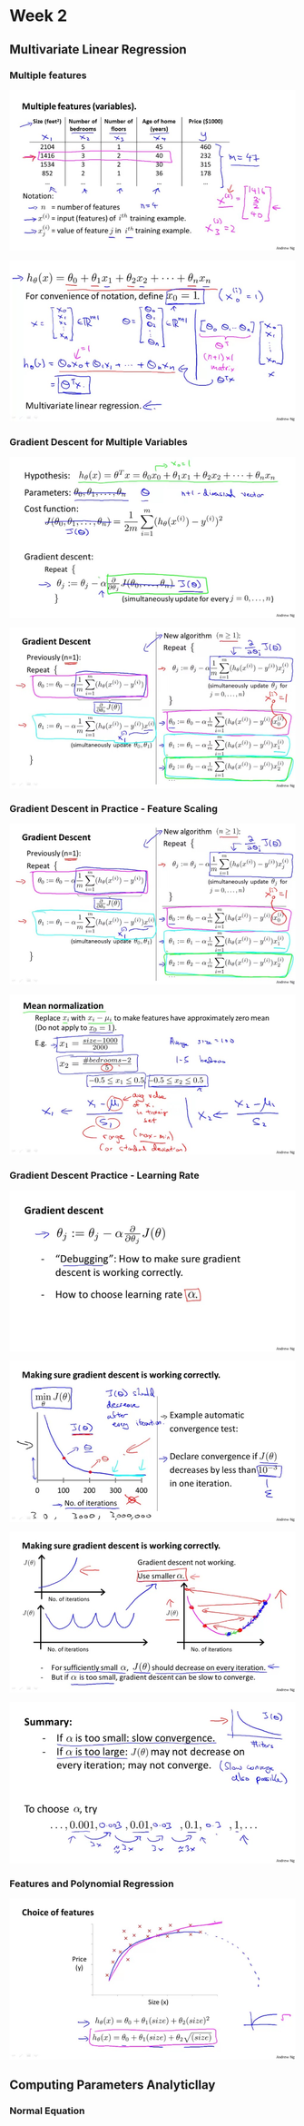 # Week 2

## Multivariate Linear Regression

### Multiple features

![](../../.gitbook/assets/image%20%2854%29.png)

![](../../.gitbook/assets/image%20%2855%29.png)

### Gradient Descent for Multiple Variables

![](../../.gitbook/assets/image%20%2856%29.png)

![](../../.gitbook/assets/image%20%2861%29.png)

### Gradient Descent in Practice - Feature Scaling

![](../../.gitbook/assets/image%20%2860%29.png)

![](../../.gitbook/assets/image%20%2859%29.png)

### Gradient Descent Practice - Learning Rate

![](../../.gitbook/assets/image%20%2857%29.png)

![](../../.gitbook/assets/image%20%2863%29.png)

![](../../.gitbook/assets/image%20%2858%29.png)

![](../../.gitbook/assets/image%20%2864%29.png)

### Features and Polynomial Regression

![](../../.gitbook/assets/image%20%2862%29.png)

## Computing Parameters Analyticllay

### Normal Equation

